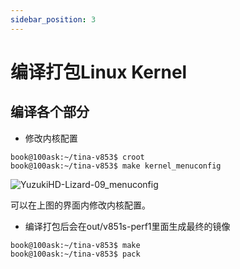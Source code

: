```yaml
---
sidebar_position: 3
---
```

# 编译打包Linux Kernel

## 编译各个部分

* 修改内核配置
``` shell
book@100ask:~/tina-v853$ croot
book@100ask:~/tina-v853$ make kernel_menuconfig
```

![YuzukiHD-Lizard-09_menuconfig](https://photos.100ask.net/dongshanpi-docs/YuzukiHD-Lizard/YuzukiHD-Lizard-09_menuconfig.png)

可以在上图的界面内修改内核配置。

* 编译打包后会在out/v851s-perf1里面生成最终的镜像
``` shell
book@100ask:~/tina-v853$ make
book@100ask:~/tina-v853$ pack
```
